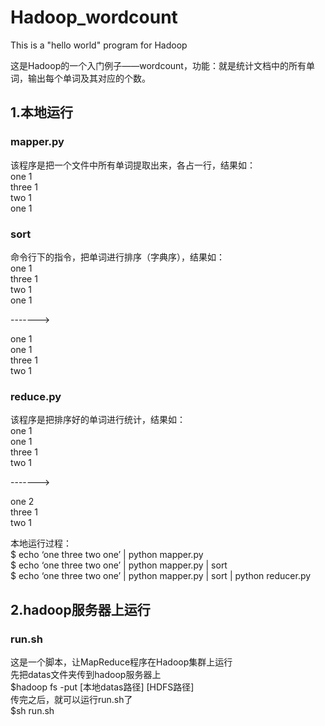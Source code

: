 # Hadoop_wordcount
This is a  "hello world" program for Hadoop

这是Hadoop的一个入门例子——wordcount，功能：就是统计文档中的所有单词，输出每个单词及其对应的个数。

1.本地运行
------------------------
### mapper.py
该程序是把一个文件中所有单词提取出来，各占一行，结果如：  
one 1  
three 1  
two 1  
one 1  

### sort  
命令行下的指令，把单词进行排序（字典序），结果如：  
one 1  
three 1  
two 1  
one 1  
  
------->  

one 1  
one 1  
three 1  
two 1 

### reduce.py  
该程序是把排序好的单词进行统计，结果如：  
one 1  
one 1  
three 1  
two 1  

------->  

one 2  
three 1  
two 1  

本地运行过程：  
$ echo ‘one three two one’ | python mapper.py  
$ echo ‘one three two one’ | python mapper.py | sort   
$ echo ‘one three two one’ | python mapper.py | sort | python reducer.py



2.hadoop服务器上运行
------------------------
### run.sh    
这是一个脚本，让MapReduce程序在Hadoop集群上运行  
先把datas文件夹传到hadoop服务器上  
$hadoop fs -put   [本地datas路径]   [HDFS路径]  
传完之后，就可以运行run.sh了  
$sh run.sh
